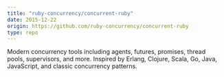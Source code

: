 ```yaml
---
title: "ruby-concurrency/concurrent-ruby"
date: 2015-12-22
origin: https://github.com/ruby-concurrency/concurrent-ruby
type: repo
---
```


Modern concurrency tools including agents, futures, promises, thread pools, supervisors, and more. Inspired by Erlang, Clojure, Scala, Go, Java, JavaScript, and classic concurrency patterns.